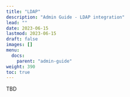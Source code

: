 ```yaml
---
title: "LDAP"
description: "Admin Guide - LDAP integration"
lead: ""
date: 2023-06-15
lastmod: 2023-06-15
draft: false
images: []
menu:
  docs:
    parent: "admin-guide"
weight: 390
toc: true
---
```


TBD
